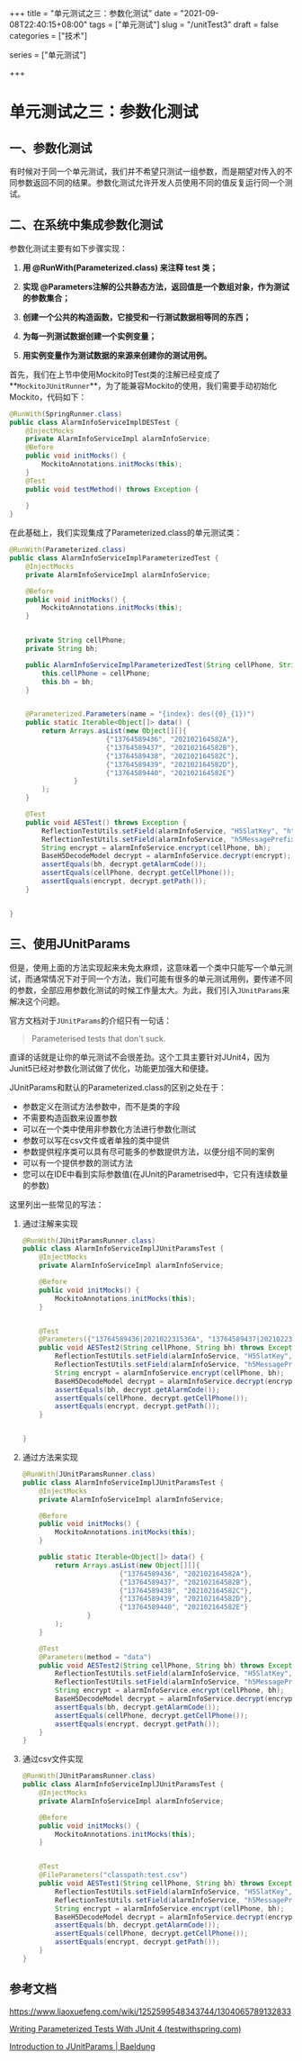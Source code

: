 +++
title = "单元测试之三：参数化测试"
date = "2021-09-08T22:40:15+08:00"
tags = ["单元测试"]
slug = "/unitTest3"
draft = false
categories = ["技术"]

series = ["单元测试"]

+++

# 单元测试之三：参数化测试



## 一、参数化测试

有时候对于同一个单元测试，我们并不希望只测试一组参数，而是期望对传入的不同参数返回不同的结果。参数化测试允许开发人员使用不同的值反复运行同一个测试。

## 二、在系统中集成参数化测试

参数化测试主要有如下步骤实现：

1. **用 @RunWith(Parameterized.class) 来注释 test 类；**

2. **实现 @Parameters注解的公共静态方法，返回值是一个数组对象，作为测试的参数集合；**

3. **创建一个公共的构造函数，它接受和一行测试数据相等同的东西；**

4. **为每一列测试数据创建一个实例变量；**

5. **用实例变量作为测试数据的来源来创建你的测试用例。**

首先，我们在上节中使用Mockito时Test类的注解已经变成了**`MockitoJUnitRunner`**，为了能兼容Mockito的使用，我们需要手动初始化Mockito，代码如下：

```java
@RunWith(SpringRunner.class)
public class AlarmInfoServiceImplDESTest {
    @InjectMocks
    private AlarmInfoServiceImpl alarmInfoService;
    @Before
    public void initMocks() {
        MockitoAnnotations.initMocks(this);
    }
    @Test
    public void testMethod() throws Exception {
     
    }
}
```

在此基础上，我们实现集成了Parameterized.class的单元测试类：

```java
@RunWith(Parameterized.class)
public class AlarmInfoServiceImplParameterizedTest {
    @InjectMocks
    private AlarmInfoServiceImpl alarmInfoService;

    @Before
    public void initMocks() {
        MockitoAnnotations.initMocks(this);
    }


    private String cellPhone;
    private String bh;

    public AlarmInfoServiceImplParameterizedTest(String cellPhone, String bh) {
        this.cellPhone = cellPhone;
        this.bh = bh;
    }


    @Parameterized.Parameters(name = "{index}: des({0}_{1})")
    public static Iterable<Object[]> data() {
        return Arrays.asList(new Object[][]{
                        {"13764589436", "202102164582A"},
                        {"13764589437", "202102164582B"},
                        {"13764589438", "202102164582C"},
                        {"13764589439", "202102164582D"},
                        {"13764589440", "202102164582E"}
                }
        );
    }

    @Test
    public void AESTest() throws Exception {
        ReflectionTestUtils.setField(alarmInfoService, "H5SlatKey", "htGyqmtq2IdlA7Y2");
        ReflectionTestUtils.setField(alarmInfoService, "h5MessagePrefix", "【deptName】您的报警信息已经收到，点击查看}");
        String encrypt = alarmInfoService.encrypt(cellPhone, bh);
        BaseH5DecodeModel decrypt = alarmInfoService.decrypt(encrypt);
        assertEquals(bh, decrypt.getAlarmCode());
        assertEquals(cellPhone, decrypt.getCellPhone());
        assertEquals(encrypt, decrypt.getPath());
    }


}
```



## 三、使用JUnitParams

但是，使用上面的方法实现起来未免太麻烦，这意味着一个类中只能写一个单元测试，而通常情况下对于同一个方法，我们可能有很多的单元测试用例，要传递不同的参数，全部应用参数化测试的时候工作量太大。为此，我们引入`JUnitParams`来解决这个问题。

官方文档对于`JUnitParams`的介绍只有一句话：

> Parameterised tests that don't suck.

直译的话就是让你的单元测试不会很差劲。这个工具主要针对JUnit4，因为Junit5已经对参数化测试做了优化，功能更加强大和便捷。

JUnitParams和默认的Parameterized.class的区别之处在于：

- 参数定义在测试方法参数中，而不是类的字段
- 不需要构造函数来设置参数
- 可以在一个类中使用非参数化方法进行参数化测试
- 参数可以写在csv文件或者单独的类中提供
- 参数提供程序类可以具有尽可能多的参数提供方法，以便分组不同的案例
- 可以有一个提供参数的测试方法
- 您可以在IDE中看到实际参数值(在JUnit的Parametrised中，它只有连续数量的参数)

这里列出一些常见的写法：

1. 通过注解来实现

   ```java
   @RunWith(JUnitParamsRunner.class)
   public class AlarmInfoServiceImplJUnitParamsTest {
       @InjectMocks
       private AlarmInfoServiceImpl alarmInfoService;
   
       @Before
       public void initMocks() {
           MockitoAnnotations.initMocks(this);
       }
   
   
       @Test
       @Parameters({"13764589436|202102231536A", "13764589437|202102231536A"})
       public void AESTest2(String cellPhone, String bh) throws Exception {
           ReflectionTestUtils.setField(alarmInfoService, "H5SlatKey", "htGyqmtq2IdlA7Y2");
           ReflectionTestUtils.setField(alarmInfoService, "h5MessagePrefix", "【deptName】您的报警信息已经收到，点击查看}");
           String encrypt = alarmInfoService.encrypt(cellPhone, bh);
           BaseH5DecodeModel decrypt = alarmInfoService.decrypt(encrypt);
           assertEquals(bh, decrypt.getAlarmCode());
           assertEquals(cellPhone, decrypt.getCellPhone());
           assertEquals(encrypt, decrypt.getPath());
       }
   
   
   }
   
   ```

   

2. 通过方法来实现

   ```java
   @RunWith(JUnitParamsRunner.class)
   public class AlarmInfoServiceImplJUnitParamsTest {
       @InjectMocks
       private AlarmInfoServiceImpl alarmInfoService;
   
       @Before
       public void initMocks() {
           MockitoAnnotations.initMocks(this);
       }
   
       public static Iterable<Object[]> data() {
           return Arrays.asList(new Object[][]{
                           {"13764589436", "202102164582A"},
                           {"13764589437", "202102164582B"},
                           {"13764589438", "202102164582C"},
                           {"13764589439", "202102164582D"},
                           {"13764589440", "202102164582E"}
                   }
           );
       }
   
       @Test
       @Parameters(method = "data")
       public void AESTest2(String cellPhone, String bh) throws Exception {
           ReflectionTestUtils.setField(alarmInfoService, "H5SlatKey", "htGyqmtq2IdlA7Y2");
           ReflectionTestUtils.setField(alarmInfoService, "h5MessagePrefix", "【deptName】您的报警信息已经收到，点击查看}");
           String encrypt = alarmInfoService.encrypt(cellPhone, bh);
           BaseH5DecodeModel decrypt = alarmInfoService.decrypt(encrypt);
           assertEquals(bh, decrypt.getAlarmCode());
           assertEquals(cellPhone, decrypt.getCellPhone());
           assertEquals(encrypt, decrypt.getPath());
       }
   }
   ```

   

3. 通过csv文件实现

   ```java
   @RunWith(JUnitParamsRunner.class)
   public class AlarmInfoServiceImplJUnitParamsTest {
       @InjectMocks
       private AlarmInfoServiceImpl alarmInfoService;
   
       @Before
       public void initMocks() {
           MockitoAnnotations.initMocks(this);
       }
   
   
       @Test
       @FileParameters("classpath:test.csv")
       public void AESTest1(String cellPhone, String bh) throws Exception {
           ReflectionTestUtils.setField(alarmInfoService, "H5SlatKey", "htGyqmtq2IdlA7Y2");
           ReflectionTestUtils.setField(alarmInfoService, "h5MessagePrefix", "【deptName】您的报警信息已经收到，点击查看}");
           String encrypt = alarmInfoService.encrypt(cellPhone, bh);
           BaseH5DecodeModel decrypt = alarmInfoService.decrypt(encrypt);
           assertEquals(bh, decrypt.getAlarmCode());
           assertEquals(cellPhone, decrypt.getCellPhone());
           assertEquals(encrypt, decrypt.getPath());
       }
   }
   ```

   

## 参考文档

https://www.liaoxuefeng.com/wiki/1252599548343744/1304065789132833

[Writing Parameterized Tests With JUnit 4 (testwithspring.com)](https://www.testwithspring.com/lesson/writing-parameterized-tests-with-junit-4/)

[Introduction to JUnitParams | Baeldung](https://www.baeldung.com/junit-params)
